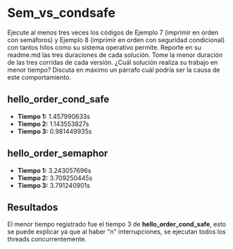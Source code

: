 # Sem_vs_condsafe

Ejecute al menos tres veces los códigos de Ejemplo 7 (imprimir en orden con
semáforos) y Ejemplo 8 (imprimir en orden con seguridad condicional) con tantos hilos como su sistema operativo permite. Reporte en su readme.md las tres duraciones de cada solución. Tome la menor duración de las tres corridas de cada versión. ¿Cuál solución realiza su trabajo en menor tiempo? Discuta en máximo un párrafo cuál podría ser la causa de este comportamiento.

## hello_order_cond_safe

- **Tiempo 1:** 1.457990633s
- **Tiempo 2:** 1.143553827s
- **Tiempo 3:** 0.981449935s

## hello_order_semaphor

- **Tiempo 1:** 3.243057696s
- **Tiempo 2:** 3.709250445s
- **Tiempo 3:** 3.791240901s

## Resultados

El menor tiempo registrado fue el tiempo 3 de **hello_order_cond_safe**, esto se puede explicar ya que al haber "n" interrupciones, se ejecutan todos los threads concurrentemente.

